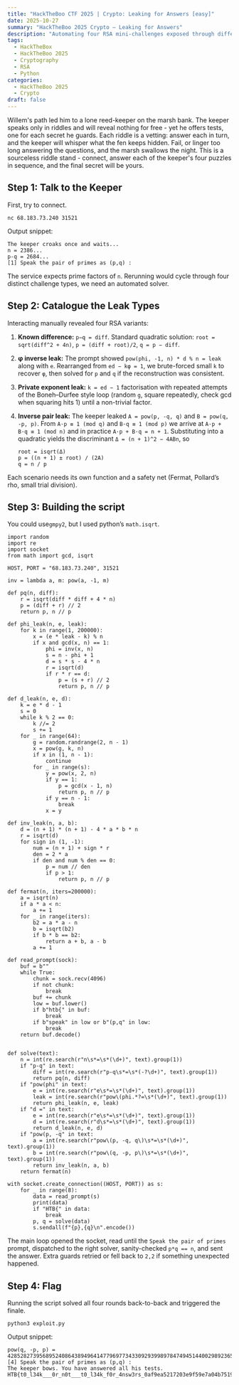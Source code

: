 ```yaml
---
title: "HackTheBoo CTF 2025 | Crypto: Leaking for Answers [easy]"
date: 2025-10-27
summary: "HackTheBoo 2025 Crypto — Leaking for Answers"
description: "Automating four RSA mini-challenges exposed through different leaks to recover the flag from a remote oracle."
tags:
  - HackTheBox
  - HackTheBoo 2025
  - Cryptography
  - RSA
  - Python
categories:
  - HackTheBoo 2025
  - Crypto
draft: false
---
```


Willem's path led him to a lone reed-keeper on the marsh bank. The keeper speaks only in riddles and will reveal nothing for free - yet he offers tests, one for each secret he guards. Each riddle is a vetting: answer each in turn, and the keeper will whisper what the fen keeps hidden. Fail, or linger too long answering the questions, and the marsh swallows the night. This is a sourceless riddle stand - connect, answer each of the keeper's four puzzles in sequence, and the final secret will be yours.

## Step 1: Talk to the Keeper

First, try to connect.

```
nc 68.183.73.240 31521
```

Output snippet:

```
The keeper croaks once and waits...
n = 2386...
p-q = 2684...
[1] Speak the pair of primes as (p,q) :
```

The service expects prime factors of `n`. Rerunning would cycle through four distinct challenge types, we need an automated solver.

## Step 2: Catalogue the Leak Types

Interacting manually revealed four RSA variants:

1. **Known difference:** `p−q = diff`. Standard quadratic solution: `root = sqrt(diff^2 + 4n)`, `p = (diff + root)/2`, `q = p − diff`.
2. **φ inverse leak:** The prompt showed `pow(phi, -1, n) * d % n = leak` along with `e`. Rearranged from `ed − kφ = 1`, we brute-forced small `k` to recover `φ`, then solved for `p` and `q` if the reconstruction was consistent.
3. **Private exponent leak:** `k = ed − 1` factorisation with repeated attempts of the Boneh–Durfee style loop (random `g`, square repeatedly, check gcd when squaring hits 1) until a non-trivial factor.
4. **Inverse pair leak:** The keeper leaked `A = pow(p, -q, q)` and `B = pow(q, -p, p)`. From `A·p ≡ 1 (mod q)` and `B·q ≡ 1 (mod p)` we arrive at `A·p + B·q ≡ 1 (mod n)` and in practice `A·p + B·q = n + 1`. Substituting into a quadratic yields the discriminant `Δ = (n + 1)^2 − 4ABn`, so
   
   ```
   root = isqrt(Δ)
   p = ((n + 1) ± root) / (2A)
   q = n / p
   ```

Each scenario needs its own function and a safety net (Fermat, Pollard’s rho, small trial division).

## Step 3: Building the script

You could use`gmpy2`, but I used python’s `math.isqrt`.

```
import random
import re
import socket
from math import gcd, isqrt

HOST, PORT = "68.183.73.240", 31521

inv = lambda a, m: pow(a, -1, m)

def pq(n, diff):
    r = isqrt(diff * diff + 4 * n)
    p = (diff + r) // 2
    return p, n // p

def phi_leak(n, e, leak):
    for k in range(1, 200000):
        x = (e * leak - k) % n
        if x and gcd(x, n) == 1:
            phi = inv(x, n)
            s = n - phi + 1
            d = s * s - 4 * n
            r = isqrt(d)
            if r * r == d:
                p = (s + r) // 2
                return p, n // p

def d_leak(n, e, d):
    k = e * d - 1
    s = 0
    while k % 2 == 0:
        k //= 2
        s += 1
    for _ in range(64):
        g = random.randrange(2, n - 1)
        x = pow(g, k, n)
        if x in (1, n - 1):
            continue
        for _ in range(s):
            y = pow(x, 2, n)
            if y == 1:
                p = gcd(x - 1, n)
                return p, n // p
            if y == n - 1:
                break
            x = y

def inv_leak(n, a, b):
    d = (n + 1) * (n + 1) - 4 * a * b * n
    r = isqrt(d)
    for sign in (1, -1):
        num = (n + 1) + sign * r
        den = 2 * a
        if den and num % den == 0:
            p = num // den
            if p > 1:
                return p, n // p

def fermat(n, iters=200000):
    a = isqrt(n)
    if a * a < n:
        a += 1
    for _ in range(iters):
        b2 = a * a - n
        b = isqrt(b2)
        if b * b == b2:
            return a + b, a - b
        a += 1

def read_prompt(sock):
    buf = b""
    while True:
        chunk = sock.recv(4096)
        if not chunk:
            break
        buf += chunk
        low = buf.lower()
        if b"htb{" in buf:
            break
        if b"speak" in low or b"(p,q" in low:
            break
    return buf.decode()


def solve(text):
    n = int(re.search(r"n\s*=\s*(\d+)", text).group(1))
    if "p-q" in text:
        diff = int(re.search(r"p-q\s*=\s*(-?\d+)", text).group(1))
        return pq(n, diff)
    if "pow(phi" in text:
        e = int(re.search(r"e\s*=\s*(\d+)", text).group(1))
        leak = int(re.search(r"pow\(phi.*?=\s*(\d+)", text).group(1))
        return phi_leak(n, e, leak)
    if "d =" in text:
        e = int(re.search(r"e\s*=\s*(\d+)", text).group(1))
        d = int(re.search(r"d\s*=\s*(\d+)", text).group(1))
        return d_leak(n, e, d)
    if "pow(p, -q" in text:
        a = int(re.search(r"pow\(p, -q, q\)\s*=\s*(\d+)", text).group(1))
        b = int(re.search(r"pow\(q, -p, p\)\s*=\s*(\d+)", text).group(1))
        return inv_leak(n, a, b)
    return fermat(n)

with socket.create_connection((HOST, PORT)) as s:
    for _ in range(8):
        data = read_prompt(s)
        print(data)
        if "HTB{" in data:
            break
        p, q = solve(data)
        s.sendall(f"{p},{q}\n".encode())

```

The main loop opened the socket, read until the `Speak the pair of primes` prompt, dispatched to the right solver, sanity-checked `p*q == n`, and sent the answer. Extra guards retried or fell back to `2,2` if something unexpected happened.

## Step 4: Flag

Running the script solved all four rounds back-to-back and triggered the finale.

```
python3 exploit.py
```

Output snippet:

```
pow(q, -p, p) = 42852827395689524086438949641477969773433092939989784749451440029892365430882527966362537470683299500634711589188279805815655104612810439303734046609232546763988778418954454646538252634253701418351175018232172091283445825517370993661469015333257282066358762311684136680072293208143191687024832878888343744051
[4] Speak the pair of primes as (p,q) : 
The keeper bows. You have answered all his tests.
HTB{t0_l34k___0r_n0t___t0_l34k_f0r_4nsw3rs_0af9ea5217203e9f59e7a04b75191755}
```
